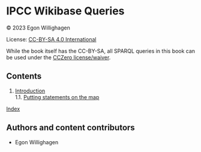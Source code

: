 <!--- THIS FILE IS AUTOGENERATED. DO NOT EDIT IT. -->

# IPCC Wikibase Queries

© 2023 Egon Willighagen

License: [CC-BY-SA 4.0 International](https://creativecommons.org/licenses/by-sa/4.0/)

While the book itself has the CC-BY-SA, all SPARQL queries in this book can be used
under the [CCZero license/waiver](https://creativecommons.org/share-your-work/public-domain/cc0/).

## Contents

1. [Introduction](intro.md) <br />
1.1. [Putting statements on the map](intro.md#putting-statements-on-the-map) <br />

[Index](indexList.md) <br />

## Authors and content contributors

* Egon Willighagen
